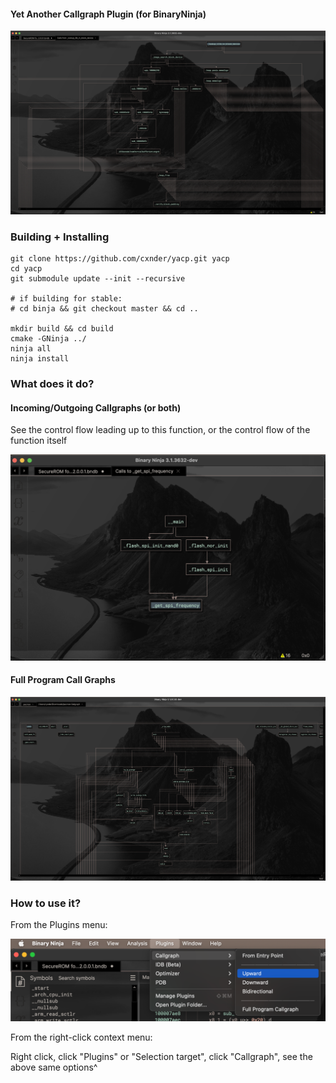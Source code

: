 #### Yet Another Callgraph Plugin (for BinaryNinja)

![downward call graph](./.github/downward.png)

### Building + Installing

```
git clone https://github.com/cxnder/yacp.git yacp
cd yacp
git submodule update --init --recursive

# if building for stable:
# cd binja && git checkout master && cd ..

mkdir build && cd build
cmake -GNinja ../
ninja all
ninja install
```

### What does it do?

#### Incoming/Outgoing Callgraphs (or both)

See the control flow leading up to this function, or the control flow of the function itself

![](.github/upwards.png)

#### Full Program Call Graphs

![](.github/full_program.png)


### How to use it?

From the Plugins menu:

![img.png](.github/topMenu.png)

From the right-click context menu:

Right click, click "Plugins" or "Selection target", click "Callgraph", see the above same options^